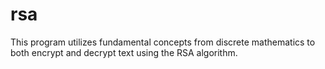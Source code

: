 # rsa

This program utilizes fundamental concepts from discrete mathematics to both encrypt and decrypt text using the RSA algorithm. 
